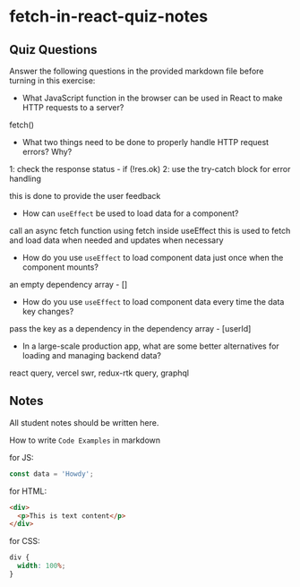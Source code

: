 # fetch-in-react-quiz-notes

## Quiz Questions

Answer the following questions in the provided markdown file before turning in this exercise:

- What JavaScript function in the browser can be used in React to make HTTP requests to a server?

fetch()

- What two things need to be done to properly handle HTTP request errors? Why?

1: check the response status - if (!res.ok)
2: use the try-catch block for error handling

this is done to provide the user feedback

- How can `useEffect` be used to load data for a component?

call an async fetch function using fetch inside useEffect
this is used to fetch and load data when needed and updates when necessary

- How do you use `useEffect` to load component data just once when the component mounts?

an empty dependency array - []

- How do you use `useEffect` to load component data every time the data key changes?

pass the key as a dependency in the dependency array - [userId]

- In a large-scale production app, what are some better alternatives for loading and managing backend data?

react query, vercel swr, redux-rtk query, graphql

## Notes

All student notes should be written here.

How to write `Code Examples` in markdown

for JS:

```javascript
const data = 'Howdy';
```

for HTML:

```html
<div>
  <p>This is text content</p>
</div>
```

for CSS:

```css
div {
  width: 100%;
}
```
